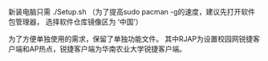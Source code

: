 新装电脑只需 ./Setup.sh
（为了提高sudo pacman -g的速度，建议先打开软件包管理器，
选择软件仓库镜像区为 ‘中国’）

为了方便单独使用的需求，保留了单独功能文件。
其中RJAP为设置校园网锐捷客户端和AP热点，锐捷客户端为华南农业大学锐捷客户端。
